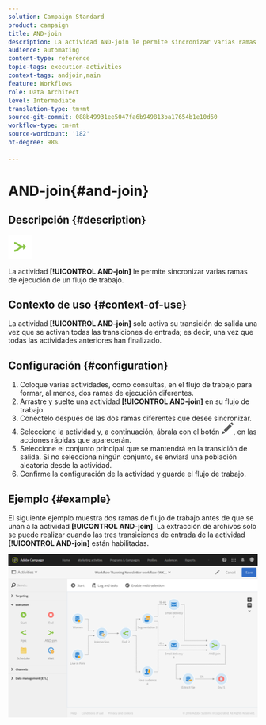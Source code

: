 ```yaml
---
solution: Campaign Standard
product: campaign
title: AND-join
description: La actividad AND-join le permite sincronizar varias ramas de ejecución de un flujo de trabajo.
audience: automating
content-type: reference
topic-tags: execution-activities
context-tags: andjoin,main
feature: Workflows
role: Data Architect
level: Intermediate
translation-type: tm+mt
source-git-commit: 088b49931ee5047fa6b949813ba17654b1e10d60
workflow-type: tm+mt
source-wordcount: '182'
ht-degree: 98%

---
```



# AND-join{#and-join}

## Descripción {#description}

![](assets/and_join.png)

La actividad **[!UICONTROL AND-join]** le permite sincronizar varias ramas de ejecución de un flujo de trabajo.

## Contexto de uso {#context-of-use}

La actividad **[!UICONTROL AND-join]** solo activa su transición de salida una vez que se activan todas las transiciones de entrada; es decir, una vez que todas las actividades anteriores han finalizado.

## Configuración {#configuration}

1. Coloque varias actividades, como consultas, en el flujo de trabajo para formar, al menos, dos ramas de ejecución diferentes.
1. Arrastre y suelte una actividad **[!UICONTROL AND-join]** en su flujo de trabajo.
1. Conéctelo después de las dos ramas diferentes que desee sincronizar.
1. Seleccione la actividad y, a continuación, ábrala con el botón ![](assets/edit_darkgrey-24px.png), en las acciones rápidas que aparecerán.
1. Seleccione el conjunto principal que se mantendrá en la transición de salida. Si no selecciona ningún conjunto, se enviará una población aleatoria desde la actividad.
1. Confirme la configuración de la actividad y guarde el flujo de trabajo.

## Ejemplo {#example}

El siguiente ejemplo muestra dos ramas de flujo de trabajo antes de que se unan a la actividad **[!UICONTROL AND-join]**. La extracción de archivos solo se puede realizar cuando las tres transiciones de entrada de la actividad **[!UICONTROL AND-join]** están habilitadas.

![](assets/wkf_and-join_example.png)

